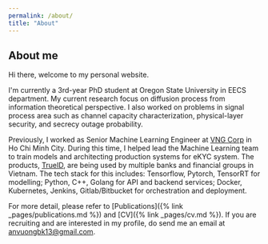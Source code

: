 ```yaml
---
permalink: /about/
title: "About"
---
```

## About me

Hi there, welcome to my personal website. 

I'm currently a 3rd-year PhD student at Oregon State University in EECS department. My current research focus on diffusion process from information theoretical perspective. I also worked on problems in signal process area such as channel capacity characterization, physical-layer security, and secrecy outage probability. 

Previously, I worked as Senior Machine Learning Engineer at [VNG Corp](https://vng.com.vn/) in Ho Chi Minh City. During this time, I helped lead the Machine Learning team to train models and architecting production systems for eKYC system. The products, [TrueID](https://trueid.ai/), are being used by multiple banks and financial groups in Vietnam. The tech stack for this includes: Tensorflow, Pytorch, TensorRT for modelling; Python, C++, Golang for API and backend services; Docker, Kubernetes, Jenkins, Gitlab/Bitbucket for orchestration and deployment.

For more detail, please refer to [Publications]({% link _pages/publications.md %}) and [CV]({% link _pages/cv.md %}). If you are recruiting and are interested in my profile, do send me an email at [anvuongbk13@gmail.com](mailto:anvuongbk13@gmail.com?subject=Email).
